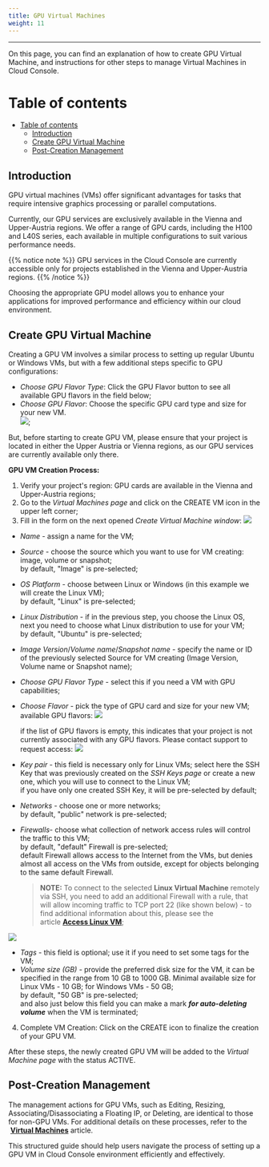 ```yaml
---
title: GPU Virtual Machines
weight: 11
---
```

___
On this page, you can find an explanation of how to create GPU Virtual Machine, and instructions for other steps to manage Virtual Machines in Cloud Console.

# Table of contents
- [Table of contents](#table-of-contents)
  - [Introduction](#introduction)
  - [Create GPU Virtual Machine](#create-gpu-virtual-machine)
  - [Post-Creation Management](#post-creation-management)

## Introduction
GPU virtual machines (VMs) offer significant advantages for tasks that require intensive graphics processing or parallel computations. 

Currently, our GPU services are exclusively available in the Vienna and Upper-Austria regions. We offer a range of GPU cards, including the H100 and L40S series, each available in multiple configurations to suit various performance needs.

{{% notice note %}}
GPU services in the Cloud Console are currently accessible only for projects established in the Vienna and Upper-Austria regions.
{{% /notice %}} 

Choosing the appropriate GPU model allows you to enhance your applications for improved performance and efficiency within our cloud environment.

## Create GPU Virtual Machine

Creating a GPU VM involves a similar process to setting up regular Ubuntu or Windows VMs, but with a few additional steps specific to GPU configurations:

- *Choose GPU Flavor Type*: Click the GPU Flavor button to see all available GPU flavors in the field below;  
- *Choose GPU Flavor*: Choose the specific GPU card type and size for your new VM.  
  ![](../../../assets/images/vms/gpu-4.png?width=30pc&classes=border,shadow);

But, before starting to create GPU VM, please ensure that your project is located in either the Upper Austria or Vienna regions, as our GPU services are currently available only there.

**GPU VM Creation Process:**
1) Verify your project's region: GPU cards are available in the Vienna and Upper-Austria regions;  
2) Go to the *Virtual Machines page* and click on the CREATE VM icon in the upper left corner;
3) Fill in the form on the next opened *Create Virtual Machine window*:
![](../../../assets/images/vms/gpu-1.png?width=30pc&classes=border,shadow)
  - *Name* - assign a name for the VM;  
  - *Source* - choose the source which you want to use for VM creating: image, volume or snapshot;  
    by default, "Image" is pre-selected;    
  - *OS Platform* - choose between Linux or Windows (in this example we will create the Linux VM);   
    by default, "Linux" is pre-selected;   
  - *Linux Distribution* - if in the previous step, you choose the Linux OS, next you need to choose what Linux distribution to use for your VM;   
    by default, "Ubuntu" is pre-selected;   
  - *Image Version*/*Volume name*/*Snapshot name* - specify the name or ID of the previously selected Source for VM creating (Image Version, Volume name or Snapshot name);   
  - *Choose GPU Flavor Type* - select this if you need a VM with GPU capabilities; 
  - *Choose Flavor* - pick the type of GPU card and size for your new VM;
    available GPU flavors:
    ![](../../../assets/images/vms/gpu-2.png?width=30pc&classes=border,shadow)

    if the list of GPU flavors is empty, this indicates that your project is not currently associated with any GPU flavors. Please contact support to request access:
    ![](../../../assets/images/vms/gpu-3.png?width=30pc&classes=border,shadow)

  - *Key pair* - this field is necessary only for Linux VMs; select here the SSH Key that was previously created on the *SSH Keys page* or create a new one, which you will use to connect to the Linux VM;  
    if you have only one created SSH Key, it will be pre-selected by default;   
  - *Networks* - choose one or more networks;   
    by default, "public" network is pre-selected;   
  - *Firewalls*- choose what collection of network access rules will control the traffic to this VM;     
    by default, "default" Firewall is pre-selected;   
    default Firewall allows access to the Internet from the VMs, but denies almost all access on the VMs from outside, except for objects belonging to the same default Firewall.   
      >**NOTE:** To connect to the selected **Linux Virtual Machine** remotely via SSH, you need to add an additional Firewall with a rule, that will allow incoming traffic to TCP port 22 (like shown below) - to find additional information about this, please see the article **[Access Linux VM](https://docs.ventuscloud.eu/products/compute/connect-linux-vm/)**;
  
  ![](../../../assets/images/fw/17.png?width=35pc&classes=border,shadow) 

  - *Tags* - this field is optional; use it if you need to set some tags for the VM;    
  - *Volume size (GB)* - provide the preferred disk size for the VM, it can be specified in the range from 10 GB to 1000 GB. Minimal available size for Linux VMs - 10 GB; for Windows VMs - 50 GB;   
  by default, "50 GB" is pre-selected;    
  and also just below this field you can make a mark ***for auto-deleting volume*** when the VM is terminated;    

4) Complete VM Creation: Click on the CREATE icon to finalize the creation of your GPU VM.   

After these steps, the newly created GPU VM will be added to the *Virtual Machine page* with the status ACTIVE.


## Post-Creation Management

The management actions for GPU VMs, such as Editing, Resizing, Associating/Disassociating a Floating IP, or Deleting, are identical to those for non-GPU VMs. For additional details on these processes, refer to the  **[Virtual Machines](https://docs.ventuscloud.eu/products/compute/virtual-machines/)** article.

This structured guide should help users navigate the process of setting up a GPU VM in Cloud Console environment efficiently and effectively.
